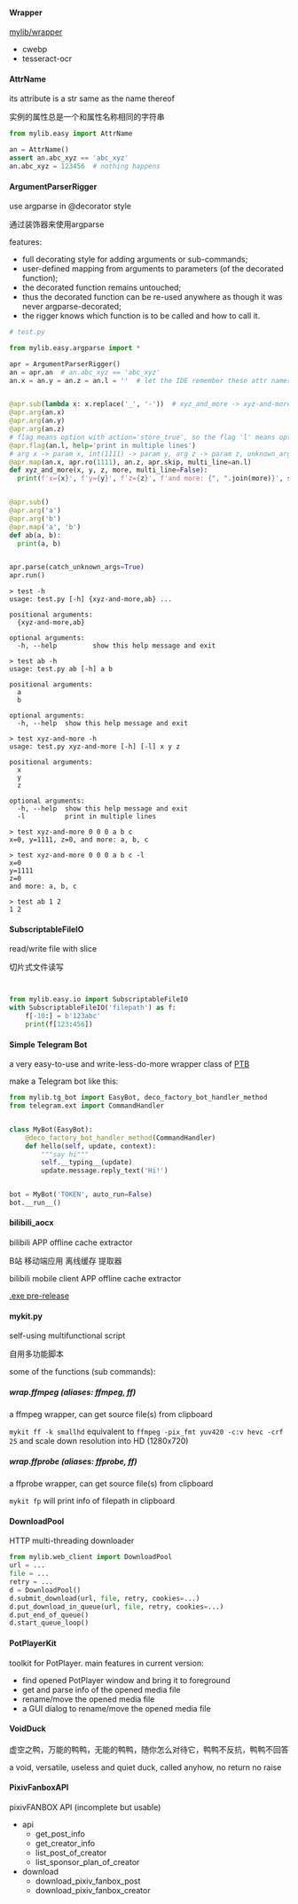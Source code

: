 #### Wrapper

[mylib/wrapper](https://github.com/mo-han/mo-han-toolbox/tree/master/mylib/wrapper)

- cwebp
- tesseract-ocr


#### AttrName

its attribute is a str same as the name thereof

实例的属性总是一个和属性名称相同的字符串

```python
from mylib.easy import AttrName

an = AttrName()
assert an.abc_xyz == 'abc_xyz'
an.abc_xyz = 123456  # nothing happens
```

#### ArgumentParserRigger

use argparse in @decorator style

通过装饰器来使用argparse

features:
- full decorating style for adding arguments or sub-commands;
- user-defined mapping from arguments to parameters (of the decorated function);
- the decorated function remains untouched;
- thus the decorated function can be re-used anywhere as though it was never argparse-decorated;
- the rigger knows which function is to be called and how to call it.

```python
# test.py

from mylib.easy.argparse import *

apr = ArgumentParserRigger()
an = apr.an  # an.abc_xyz == 'abc_xyz'
an.x = an.y = an.z = an.l = ''  # let the IDE remember these attr names


@apr.sub(lambda x: x.replace('_', '-'))  # xyz_and_more -> xyz-and-more
@apr.arg(an.x)
@apr.arg(an.y)
@apr.arg(an.z)
# flag means option with action='store_true', so the flag 'l' means option '-l'
@apr.flag(an.l, help='print in multiple lines')
# arg x -> param x, int(1111) -> param y, arg z -> param z, unknown_args -> param y, flag -l -> param multi_line
@apr.map(an.x, apr.ro(1111), an.z, apr.skip, multi_line=an.l)
def xyz_and_more(x, y, z, more, multi_line=False):
  print(f'x={x}', f'y={y}', f'z={z}', f'and more: {", ".join(more)}', sep='\n' if multi_line else ', ')


@apr.sub()
@apr.arg('a')
@apr.arg('b')
@apr.map('a', 'b')
def ab(a, b):
  print(a, b)


apr.parse(catch_unknown_args=True)
apr.run()
```

```
> test -h
usage: test.py [-h] {xyz-and-more,ab} ...

positional arguments:
  {xyz-and-more,ab}

optional arguments:
  -h, --help         show this help message and exit

> test ab -h
usage: test.py ab [-h] a b

positional arguments:
  a
  b

optional arguments:
  -h, --help  show this help message and exit

> test xyz-and-more -h
usage: test.py xyz-and-more [-h] [-l] x y z

positional arguments:
  x
  y
  z

optional arguments:
  -h, --help  show this help message and exit
  -l          print in multiple lines

> test xyz-and-more 0 0 0 a b c
x=0, y=1111, z=0, and more: a, b, c

> test xyz-and-more 0 0 0 a b c -l
x=0
y=1111
z=0
and more: a, b, c

> test ab 1 2
1 2
```

#### SubscriptableFileIO

read/write file with slice

切片式文件读写

```python


from mylib.easy.io import SubscriptableFileIO
with SubscriptableFileIO('filepath') as f:
    f[-10:] = b'123abc'
    print(f[123:456])
```

#### Simple Telegram Bot

a very easy-to-use and write-less-do-more wrapper class of [PTB](https://github.com/python-telegram-bot/python-telegram-bot/ 'python-telegram-bot')

make a Telegram bot like this:

```python
from mylib.tg_bot import EasyBot, deco_factory_bot_handler_method
from telegram.ext import CommandHandler


class MyBot(EasyBot):
    @deco_factory_bot_handler_method(CommandHandler)
    def hello(self, update, context):
        """say hi"""
        self.__typing__(update)
        update.message.reply_text('Hi!')


bot = MyBot('TOKEN', auto_run=False)
bot.__run__()
```

#### bilibili_aocx

bilibili APP offline cache extractor

B站 移动端应用 离线缓存 提取器

bilibili mobile client APP offline cache extractor

[.exe pre-release](https://github.com/mo-han/mo-han-toolbox/releases/download/t0/bilibili_aocx.exe)

#### mykit.py

self-using multifunctional script

自用多功能脚本

some of the functions (sub commands):

##### wrap.ffmpeg (aliases: ffmpeg, ff)

a ffmpeg wrapper, can get source file(s) from clipboard

`mykit ff -k smallhd` equivalent to `ffmpeg -pix_fmt yuv420 -c:v hevc -crf 25` and scale down resolution into HD (1280x720)

##### wrap.ffprobe (aliases: ffprobe, ff)

a ffprobe wrapper, can get source file(s) from clipboard

`mykit fp` will print info of filepath in clipboard

#### DownloadPool

HTTP multi-threading downloader

```python
from mylib.web_client import DownloadPool
url = ...
file = ...
retry = ...
d = DownloadPool()
d.submit_download(url, file, retry, cookies=...)
d.put_download_in_queue(url, file, retry, cookies=...)
d.put_end_of_queue()
d.start_queue_loop()
```

#### PotPlayerKit

toolkit for PotPlayer.
main features in current version:
- find opened PotPlayer window and bring it to foreground
- get and parse info of the opened media file
- rename/move the opened media file
- a GUI dialog to rename/move the opened media file

#### VoidDuck

虚空之鸭，万能的鸭鸭，无能的鸭鸭，随你怎么对待它，鸭鸭不反抗，鸭鸭不回答

a void, versatile, useless and quiet duck, called anyhow, no return no raise

#### PixivFanboxAPI

pixivFANBOX API (incomplete but usable)

- api
    - get_post_info
    - get_creator_info
    - list_post_of_creator
    - list_sponsor_plan_of_creator
- download
    - download_pixiv_fanbox_post
    - download_pixiv_fanbox_creator
